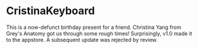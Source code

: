 # CristinaKeyboard

This is a now-defunct birthday present for a friend. Christina Yang from Grey's Anatomy got us through some rough times!
Surprisingly, v1.0 made it to the appstore. A subsequent update was rejected by review.

